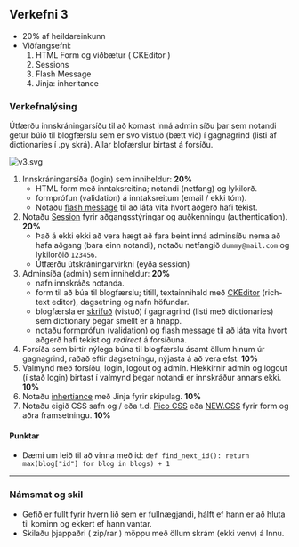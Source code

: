 
## Verkefni 3 
- 20% af heildareinkunn
- Viðfangsefni:
  1. HTML Form og viðbætur ( CKEditor )
  1. Sessions
  1. Flash Message 
  1. Jinja: inheritance

### Verkefnalýsing

Útfærðu innskráningarsíðu til að komast inná admin síðu þar sem notandi getur búið til blogfærslu sem er svo vistuð (bætt við) í gagnagrind (listi af dictionaries í .py skrá). Allar blofærslur birtast á forsíðu.

![v3.svg](https://github.com/vefthroun/Vefforritun1/blob/main/Verkefni3/v3.svg)

1. Innskráningarsíða (login) sem inniheldur: **20%**
    - HTML <!-- [Flask-WTF](https://flask-wtf.readthedocs.io/en/1.2.x/) viðbótina til að búa til --> form með inntaksreitina; notandi (netfang) og lykilorð.
    - formprófun (validation) á inntaksreitum (email / ekki tóm).
    - Notaðu [flash message](https://flask.palletsprojects.com/en/2.2.x/patterns/flashing/) til að láta vita hvort aðgerð hafi tekist. 
1.  Notaðu [Session](https://flask.palletsprojects.com/en/3.0.x/quickstart/#sessions) fyrir aðgangsstýringar og auðkenningu (authentication). **20%**
    - Það á ekki ekki að vera hægt að fara beint inná adminsíðu nema að hafa aðgang (bara einn notandi), notaðu netfangið `dummy@mail.com` og lykilorðið `123456`.
    - Útfærðu útskráningarvirkni (eyða session)
1. Adminsíða (admin) sem inniheldur: **20%**
    - nafn innskráðs notanda.
    - form til að búa til blogfærslu; titill, textainnihald með [CKEditor](https://flask-ckeditor.readthedocs.io/en/latest/basic.html) (rich-text editor), dagsetning og nafn höfundar. 
    - blogfærsla er [skrifuð](https://www.freecodecamp.org/news/everything-you-need-to-know-about-python-dictionaries/) (vistuð) í gagnagrind (listi með dictionaries) sem dictionary þegar smellt er á hnapp. 
    - notaðu formprófun (validation) og flash message til að láta vita hvort aðgerð hafi tekist og _redirect_ á forsíðuna.
1. Forsíða sem birtir nýlega búna til blogfærslu ásamt öllum hinum úr gagnagrind, raðað eftir dagsetningu, nýjasta á að vera efst. **10%**
1. Valmynd með forsíðu, login, logout og admin. Hlekkirnir admin og logout (í stað login) birtast í valmynd þegar notandi er innskráður annars ekki. **10%**
1. Notaðu [inhertiance](https://flask.palletsprojects.com/en/2.3.x/patterns/templateinheritance/) með Jinja fyrir skipulag. **10%**
1. Notaðu eigið CSS safn og / eða t.d. [Pico CSS](https://picocss.com/docs/forms) eða [NEW.CSS](https://newcss.net/) fyrir form og aðra framsetningu. **10%**


#### Punktar

- Dæmi um leið til að vinna með id: `def find_next_id(): return max(blog["id"] for blog in blogs) + 1`
  
---

### Námsmat og skil 
- Gefið er fullt fyrir hvern lið sem er fullnægjandi, hálft ef hann er að hluta til kominn og ekkert ef hann vantar. 
- Skilaðu þjappaðri ( zip/rar ) möppu með öllum skrám (ekki venv) á Innu.


